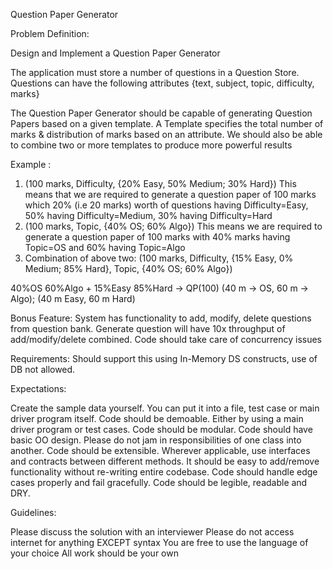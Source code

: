 Question Paper Generator

Problem Definition:

Design and Implement a Question Paper Generator

The application must store a number of questions in a Question Store. Questions can have the following attributes {text, subject, topic, difficulty, marks}

The Question Paper Generator should be capable of generating Question Papers based on a given template. A Template specifies the total number of marks & distribution of marks based on an attribute. We should also be able to combine two or more templates to produce more powerful results

Example :
1. (100 marks, Difficulty, {20% Easy, 50% Medium; 30% Hard})
   This means that we are required to generate a question paper of 100 marks which 20% (i.e 20 marks) worth of questions having Difficulty=Easy, 50% having Difficulty=Medium, 30% having Difficulty=Hard
2. (100 marks, Topic, {40% OS; 60% Algo})
   This means we are required to generate a question paper of 100 marks with 40% marks having Topic=OS and 60% having Topic=Algo
3. Combination of above two: (100 marks, Difficulty, {15% Easy, 0% Medium; 85% Hard}, Topic, {40% OS; 60% Algo})

40%OS 60%Algo + 15%Easy 85%Hard	→ QP(100) (40 m -> OS, 60 m -> Algo); (40 m Easy, 60 m Hard)


Bonus Feature:
System has functionality to add, modify, delete questions from question bank. Generate question will have 10x throughput of add/modify/delete combined. Code should take care of concurrency issues

Requirements:
Should support this using In-Memory DS constructs, use of DB not allowed.

Expectations:


Create the sample data yourself. You can put it into a file, test case or main driver program itself.
Code should be demoable. Either by using a main driver program or test cases.
Code should be modular. Code should have basic OO design. Please do not jam in responsibilities of one class into another.
Code should be extensible. Wherever applicable, use interfaces and contracts between different methods. It should be easy to add/remove functionality without re-writing entire codebase.
Code should handle edge cases properly and fail gracefully.
Code should be legible, readable and DRY.

Guidelines:


Please discuss the solution with an interviewer
Please do not access internet for anything EXCEPT syntax
You are free to use the language of your choice
All work should be your own
